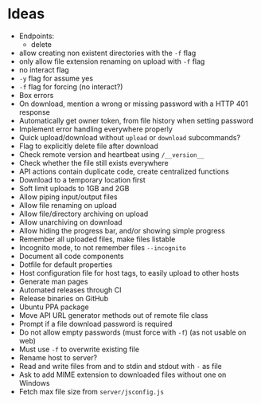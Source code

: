# Ideas
- Endpoints:
  - delete
- allow creating non existent directories with the `-f` flag 
- only allow file extension renaming on upload with `-f` flag
- no interact flag
- `-y` flag for assume yes
- `-f` flag for forcing (no interact?)
- Box errors
- On download, mention a wrong or missing password with a HTTP 401 response
- Automatically get owner token, from file history when setting password
- Implement error handling everywhere properly
- Quick upload/download without `upload` or `download` subcommands?
- Flag to explicitly delete file after download
- Check remote version and heartbeat using `/__version__`
- Check whether the file still exists everywhere
- API actions contain duplicate code, create centralized functions
- Download to a temporary location first
- Soft limit uploads to 1GB and 2GB
- Allow piping input/output files
- Allow file renaming on upload
- Allow file/directory archiving on upload
- Allow unarchiving on download 
- Allow hiding the progress bar, and/or showing simple progress
- Remember all uploaded files, make files listable
- Incognito mode, to not remember files `--incognito`
- Document all code components
- Dotfile for default properties
- Host configuration file for host tags, to easily upload to other hosts
- Generate man pages
- Automated releases through CI
- Release binaries on GitHub
- Ubuntu PPA package
- Move API URL generator methods out of remote file class
- Prompt if a file download password is required
- Do not allow empty passwords (must force with `-f`) (as not usable on web)
- Must use `-f` to overwrite existing file
- Rename host to server?
- Read and write files from and to stdin and stdout with `-` as file
- Ask to add MIME extension to downloaded files without one on Windows
- Fetch max file size from `server/jsconfig.js`
